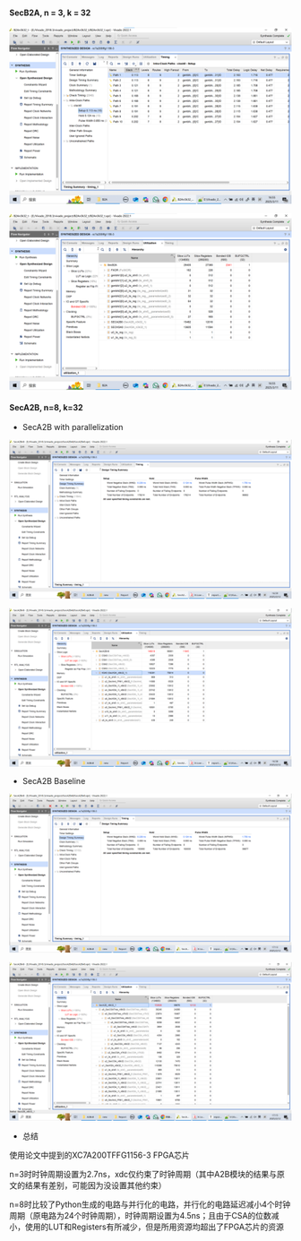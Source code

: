 #### SecB2A, n = 3, k = 32

![image-20250311165819475](./B2An3k32_timing.png)

![image-20250311165826901](./B2An3k32_utils.png)

#### SecA2B, n=8, k=32

- SecA2B with parallelization

![image-20250312165934129](./A2Bn8k32_timing.png)

![image-20250312165830341](./A2Bn8k32_utils.png)

- SecA2B Baseline

![image-20250312171359886](./SecA2Bn8k32_bl_timing.png)

![image-20250312171601971](./SecA2Bn8k32_bl_utils.png)

- 总结

使用论文中提到的XC7A200TFFG1156-3 FPGA芯片

n=3时时钟周期设置为2.7ns，xdc仅约束了时钟周期（其中A2B模块的结果与原文的结果有差别，可能因为没设置其他约束）

n=8时比较了Python生成的电路与并行化的电路，并行化的电路延迟减小4个时钟周期（原电路为24个时钟周期），时钟周期设置为4.5ns；且由于CSA的位数减小，使用的LUT和Registers有所减少，但是所用资源均超出了FPGA芯片的资源

